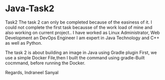 # Java-Task2
Task2 
The task 2 can only be completed because of the easiness of it. I could not complete the first task becausse of the work load of mine and also working on current project..
I have worked as Linux Administrator, Web Development an DevOps Engineer
I am expert in Java Technology and C++ as well as Python.


The task 2 is about building an image in Java using Gradle plugin
First, we use a simple Docker File,then I built the command using gradle-Built cocmmand, before running the Docker.

Regards,
Indraneel Sanyal
